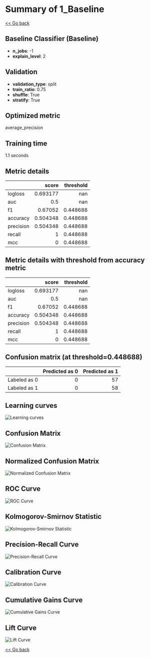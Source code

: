 # Summary of 1_Baseline

[<< Go back](../README.md)


## Baseline Classifier (Baseline)
- **n_jobs**: -1
- **explain_level**: 2

## Validation
 - **validation_type**: split
 - **train_ratio**: 0.75
 - **shuffle**: True
 - **stratify**: True

## Optimized metric
average_precision

## Training time

1.1 seconds

## Metric details
|           |    score |   threshold |
|:----------|---------:|------------:|
| logloss   | 0.693177 |  nan        |
| auc       | 0.5      |  nan        |
| f1        | 0.67052  |    0.448688 |
| accuracy  | 0.504348 |    0.448688 |
| precision | 0.504348 |    0.448688 |
| recall    | 1        |    0.448688 |
| mcc       | 0        |    0.448688 |


## Metric details with threshold from accuracy metric
|           |    score |   threshold |
|:----------|---------:|------------:|
| logloss   | 0.693177 |  nan        |
| auc       | 0.5      |  nan        |
| f1        | 0.67052  |    0.448688 |
| accuracy  | 0.504348 |    0.448688 |
| precision | 0.504348 |    0.448688 |
| recall    | 1        |    0.448688 |
| mcc       | 0        |    0.448688 |


## Confusion matrix (at threshold=0.448688)
|              |   Predicted as 0 |   Predicted as 1 |
|:-------------|-----------------:|-----------------:|
| Labeled as 0 |                0 |               57 |
| Labeled as 1 |                0 |               58 |

## Learning curves
![Learning curves](learning_curves.png)
## Confusion Matrix

![Confusion Matrix](confusion_matrix.png)


## Normalized Confusion Matrix

![Normalized Confusion Matrix](confusion_matrix_normalized.png)


## ROC Curve

![ROC Curve](roc_curve.png)


## Kolmogorov-Smirnov Statistic

![Kolmogorov-Smirnov Statistic](ks_statistic.png)


## Precision-Recall Curve

![Precision-Recall Curve](precision_recall_curve.png)


## Calibration Curve

![Calibration Curve](calibration_curve_curve.png)


## Cumulative Gains Curve

![Cumulative Gains Curve](cumulative_gains_curve.png)


## Lift Curve

![Lift Curve](lift_curve.png)



[<< Go back](../README.md)
